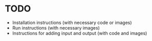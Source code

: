 # TODO

- Installation instructions (with necessary code or images)
- Run instructions (with necessary images)
- Instructions for adding input and output (with code and images)
